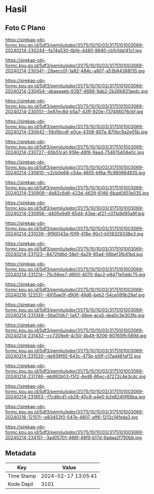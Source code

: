 # Hasil

## Foto C Plano

https://sirekap-obj-formc.kpu.go.id/5df3/pemilu/pdpr/31/75/10/10/03/3175101003069-20240214-230244--fa74a530-4bfe-4480-8640-cb1cfda141cf.jpg

https://sirekap-obj-formc.kpu.go.id/5df3/pemilu/pdpr/31/75/10/10/03/3175101003069-20240214-230341--29aecc0f-1a82-484c-a807-a53b84388f35.jpg

https://sirekap-obj-formc.kpu.go.id/5df3/pemilu/pdpr/31/75/10/10/03/3175101003069-20240214-230454--abaeaaeb-6397-4688-9ab2-2b26b831aedc.jpg

https://sirekap-obj-formc.kpu.go.id/5df3/pemilu/pdpr/31/75/10/10/03/3175101003069-20240214-230551--3e87ec8d-b5a7-43ff-920e-737488076cbf.jpg

https://sirekap-obj-formc.kpu.go.id/5df3/pemilu/pdpr/31/75/10/10/03/3175101003069-20240214-230642--58d5bcdf-e0ce-4308-807a-870bc9a2e05b.jpg

https://sirekap-obj-formc.kpu.go.id/5df3/pemilu/pdpr/31/75/10/10/03/3175101003069-20240214-230727--65b51ca1-918e-48f8-9aad-754615404e0c.jpg

https://sirekap-obj-formc.kpu.go.id/5df3/pemilu/pdpr/31/75/10/10/03/3175101003069-20240214-230810--c2cb0e68-c54a-4655-bf6a-ffc980664835.jpg

https://sirekap-obj-formc.kpu.go.id/5df3/pemilu/pdpr/31/75/10/10/03/3175101003069-20240214-230909--4b82c6d6-423d-4629-8146-6bad0651e035.jpg

https://sirekap-obj-formc.kpu.go.id/5df3/pemilu/pdpr/31/75/10/10/03/3175101003069-20240214-230956--d405e9d9-65d4-43ee-af21-c011a9d95a9f.jpg

https://sirekap-obj-formc.kpu.go.id/5df3/pemilu/pdpr/31/75/10/10/03/3175101003069-20240214-231039--9f90043a-f0f9-419e-90c1-b518329338e3.jpg

https://sirekap-obj-formc.kpu.go.id/5df3/pemilu/pdpr/31/75/10/10/03/3175101003069-20240214-231123--8472fd6d-38e1-4a29-85a4-06bef3fb41bd.jpg

https://sirekap-obj-formc.kpu.go.id/5df3/pemilu/pdpr/31/75/10/10/03/3175101003069-20240214-231214--75c56ee7-d900-4070-8ac2-e6471e5ddc75.jpg

https://sirekap-obj-formc.kpu.go.id/5df3/pemilu/pdpr/31/75/10/10/03/3175101003069-20240216-122531--4915ae0f-d906-49d6-beb2-54ce099b29af.jpg

https://sirekap-obj-formc.kpu.go.id/5df3/pemilu/pdpr/31/75/10/10/03/3175101003069-20240214-231348--56a01db7-1a47-48ee-aca5-dea0c3e303fe.jpg

https://sirekap-obj-formc.kpu.go.id/5df3/pemilu/pdpr/31/75/10/10/03/3175101003069-20240214-231432--cc7209e8-4c50-4b49-9206-90765ffc589d.jpg

https://sirekap-obj-formc.kpu.go.id/5df3/pemilu/pdpr/31/75/10/10/03/3175101003069-20240214-231520--de939f65-643c-475b-b5ff-c17ad481af12.jpg

https://sirekap-obj-formc.kpu.go.id/5df3/pemilu/pdpr/31/75/10/10/03/3175101003069-20240214-231746--eb992b03-f5f2-4ed8-86ec-d7272c4e3cdc.jpg

https://sirekap-obj-formc.kpu.go.id/5df3/pemilu/pdpr/31/75/10/10/03/3175101003069-20240214-231853--f7cd6cd1-cb28-40c8-a4e0-b2e8240f68ba.jpg

https://sirekap-obj-formc.kpu.go.id/5df3/pemilu/pdpr/31/75/10/10/03/3175101003069-20240216-121511--e83453f0-547e-4807-aff6-1212c14feda3.jpg

https://sirekap-obj-formc.kpu.go.id/5df3/pemilu/pdpr/31/75/10/10/03/3175101003069-20240214-234151--3ad05701-466f-48f9-b17d-9adaa2f790bb.jpg


## Metadata

| Key        | Value               |
| ---------- | ------------------- |
| Time Stamp | 2024-02-17 13:05:41 |
| Kode Dapil | 3101                |



